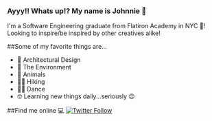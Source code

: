 ### Ayyy!! Whats up!? My name is Johnnie 🤗

I'm a Software Engineering graduate from Flatiron Academy in NYC 🌇!
Looking to inspire/be inspired by other creatives alike!

##Some of my favorite things are...
- 🕌 Architectural Design
- 🌳 The Environment
- 🐢 Animals
- 🧗🏻 Hiking
- 🕺🏻 Dance
- 🤓 Learning new things daily...seriously 🙃

##Find me online 💻
[![Twitter Follow](https://img.shields.io/twitter/follow/johnnie71?label=Follow%20Me&logoColor=orange&style=social)](https://twitter.com/intent/user?screen_name=Johnnieg71)

